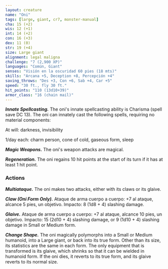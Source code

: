 ```yaml
---
layout: creature
name: "Oni"
tags: [large, giant, cr7, monster-manual]
cha: 15 (+2)
wis: 12 (+1)
int: 14 (+2)
con: 16 (+3)
dex: 11 (0)
str: 19 (+4)
size: Large giant
alignment: legal maligna
challenge: "7 (2,900 XP)"
languages: "Común, Giant"
senses: "Visión en la oscuridad 60 pies (18 mts)"
skills: "Arcana +5, Deception +8, Percepción +4"
saving_throws: "Des +3, Con +6, Sab +4, Car +5"
speed: "30 ft., fly 30 ft."
hit_points: "110 (13d10+39)"
armor_class: "16 (chain mail)"
---
```


***Innate Spellcasting.*** The oni's innate spellcasting ability is Charisma (spell save DC 13). The oni can innately cast the following spells, requiring no material components:

At will: darkness, invisibility

1/day each: charm person, cone of cold, gaseous form, sleep

***Magic Weapons.*** The oni's weapon attacks are magical.

***Regeneration.*** The oni regains 10 hit points at the start of its turn if it has at least 1 hit point.

### Actions

***Multiataque.*** The oni makes two attacks, either with its claws or its glaive.

***Claw (Oni Form Only).*** Ataque de arma cuerpo a cuerpo: +7 al ataque, alcance 5 pies, un objetivo. Impacto: 8 (1d8 + 4) slashing damage.

***Glaive.*** Ataque de arma cuerpo a cuerpo: +7 al ataque, alcance 10 pies, un objetivo. Impacto: 15 (2d10 + 4) slashing damage, or 9 (1d10 + 4) slashing damage in Small or Medium form.

***Change Shape.*** The oni magically polymorphs into a Small or Medium humanoid, into a Large giant, or back into its true form. Other than its size, its statistics are the same in each form. The only equipment that is transformed is its glaive, which shrinks so that it can be wielded in humanoid form. If the oni dies, it reverts to its true form, and its glaive reverts to its normal size.